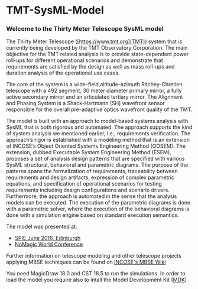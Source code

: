 # TMT-SysML-Model
### Welcome to the Thirty Meter Telescope SysML model
The Thirty Meter Telescope ([https://www.tmt.org](TMT)) system that is currently being
developed by the TMT Observatory Corporation. The main objective for the TMT related
analysis is to provide state-dependent power roll-ups
for different operational scenarios and demonstrate that requirements are satisfied by the design as well as mass roll-ups and duration analysis of the operational use cases.

The core of the system is a wide-field,altitude-azimuth
Ritchey-Chretien telescope with a 492 segment, 30 meter diameter primary mirror, a fully active secondary mirror and an
articulated tertiary mirror. The Alignment and Phasing System is a Shack-Hartmann
(SH) wavefront sensor responsible for the overall pre-adaptive optics wavefront quality of the
TMT.

The model is built with an approach to model-based
systems analysis with SysML that is both rigorous and automated. The approach supports the kind of system analysis we mentioned
earlier, i.e., requirements verification. The approach’s rigor is established with a modeling
method that is an extension of INCOSE’s Object Oriented Systems Engineering
Method (OOSEM). The extension, dubbed Executable System
Engineering Method (ESEM), proposes a set of analysis design patterns that are specified with
various SysML structural, behavioral and parametric diagrams. The purpose of the patterns spans
the formalization of requirements, traceability between requirements and design artifacts,
expression of complex parametric equations, and specification of operational scenarios for
testing requirements including design configurations and scenario drivers. Furthermore, the
approach is automated in the sense that the analysis models can be executed. The execution of
the parametric diagrams is done with a parametric solver, where the execution of the behavioral
diagrams is done with a simulation engine based on standard execution semantics.

The model was presented at:
- [SPIE June 2016, Edinburgh](https://www.youtube.com/watch?v=VcXLUf-cfLY)
- [NoMagic World Conference](https://vimeopro.com/user28256466/no-magic-world-symposium-2016/video/171045570)

Further information on telescope modeling and other telescope projects applying MBSE techniques can be found on
[INCOSE's MBSE Wiki](http://www.omgwiki.org/MBSE/doku.php?id=start)

You need MagicDraw 18.0 and CST 18.5 to run the simulations.
In order to load the model you require also to intall the Model Development Kit ([MDK](https://github.com/Open-MBEE/MDK))


